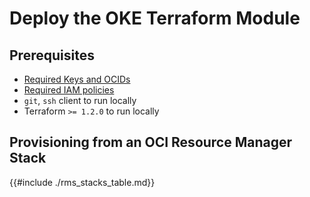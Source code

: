 # Deploy the OKE Terraform Module

## Prerequisites
* [Required Keys and OCIDs](https://docs.cloud.oracle.com/iaas/Content/API/Concepts/apisigningkey.htm)
* [Required IAM policies](https://docs.cloud.oracle.com/iaas/Content/ContEng/Concepts/contengpolicyconfig.htm#PolicyPrerequisitesService)
* `git`, `ssh` client to run locally
* Terraform `>= 1.2.0` to run locally

## Provisioning from an OCI Resource Manager Stack
{{#include ./rms_stacks_table.md}}
